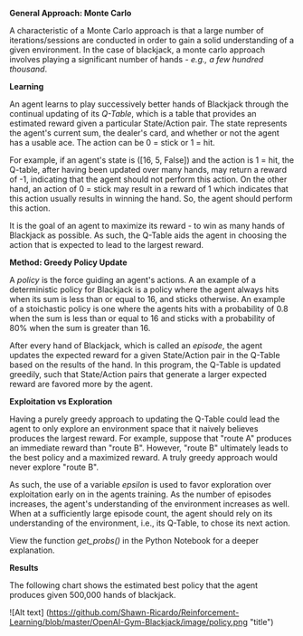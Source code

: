 
__General Approach: Monte Carlo__

A characteristic of a Monte Carlo approach is that a large number of iterations/sessions are conducted in order to gain a solid understanding of a given environment. In the case of blackjack, a monte carlo approach involves playing a significant number of hands - *e.g., a few hundred thousand*.

__Learning__

An agent learns to play successively better hands of Blackjack through the continual updating of its *Q-Table*, which is a table that provides an estimated reward given a particular State/Action pair. The state represents the agent's current sum, the dealer's card, and whether or not the agent has a usable ace. The action can be 0 = stick or 1 = hit.

For example, if an agent's state is ([16, 5, False]) and the action is 1 = hit, the Q-table, after having been updated over many hands, may return a reward of -1, indicating that the agent should not perform this action. On the other hand, an action of 0 = stick may result in a reward of 1 which indicates that this action usually results in winning the hand. So, the agent should perform this action. 

It is the goal of an agent to maximize its reward - to win as many hands of Blackjack as possible. As such, the Q-Table aids the agent in choosing the action that is expected to lead to the largest reward. 

__Method: Greedy Policy Update__

A *policy* is the force guiding an agent's actions. A an example of a deterministic policy for Blackjack is a policy where the agent always hits when its sum is less than or equal to 16, and sticks otherwise. An example of a stoichastic policy is one where the agents hits with a probability of 0.8 when the sum is less than or equal to 16 and sticks with a probability of 80% when the sum is greater than 16.

After every hand of Blackjack, which is called an *episode*, the agent updates the expected reward for a given State/Action pair in the Q-Table based on the results of the hand. In this program, the Q-Table is updated greedily, such that State/Action pairs that generate a larger expected reward are favored more by the agent. 

__Exploitation vs Exploration__

Having a purely greedy approach to updating the Q-Table could lead the agent to only explore an environment space that it naively believes produces the largest reward. For example, suppose that "route A" produces an immediate reward than "route B". However, "route B" ultimately leads to the best policy and a maximized reward. A truly greedy approach would never explore "route B". 

As such, the use of a variable *epsilon* is used to favor exploration over exploitation early on in the agents training. As the number of episodes increases, the agent's understanding of the environment increases as well. When at a sufficiently large episode count, the agent should rely on its understanding of the environment, i.e., its Q-Table, to chose its next action.

View the function *get_probs()* in the Python Notebook for a deeper explanation.

__Results__

The following chart shows the estimated best policy that the agent produces given 500,000 hands of blackjack.

![Alt text]
(https://github.com/Shawn-Ricardo/Reinforcement-Learning/blob/master/OpenAI-Gym-Blackjack/image/policy.png "title")
